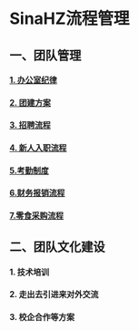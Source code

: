 # SinaHZ流程管理
## 一、团队管理
#### [ 1. 办公室纪律](https://github.com/zzpt/SinaHZ/blob/master/teamManage/%E5%8A%9E%E5%85%AC%E5%AE%A4%E7%BA%AA%E5%BE%8B.md)
#### [ 2. 团建方案](https://github.com/zzpt/SinaHZ/blob/master/teamManage/%E5%9B%A2%E5%BB%BA%E6%96%B9%E6%A1%88.md)
#### [ 3. 招聘流程](https://github.com/zzpt/SinaHZ/blob/master/teamManage/%E6%8B%9B%E8%81%98%E6%B5%81%E7%A8%8B.md)
#### [ 4. 新人入职流程](https://github.com/zzpt/SinaHZ/blob/master/teamManage/%E6%96%B0%E4%BA%BA%E5%85%A5%E8%81%8C%E6%B5%81%E7%A8%8B.md)
#### [ 5.考勤制度](https://github.com/zzpt/SinaHZ/blob/master/teamManage/%E8%80%83%E5%8B%A4%E5%88%B6%E5%BA%A6.md)
#### [ 6.财务报销流程](https://github.com/zzpt/SinaHZ/blob/master/teamManage/%E8%B4%A2%E5%8A%A1%E6%8A%A5%E9%94%80%E6%B5%81%E7%A8%8B.md)
#### [ 7.零食采购流程](https://github.com/zzpt/SinaHZ/blob/master/teamManage/%E9%9B%B6%E9%A3%9F%E9%87%87%E8%B4%AD%E6%B5%81%E7%A8%8B.md)
## 二、团队文化建设
#### 1. 技术培训
#### 2. 走出去引进来对外交流
#### 3. 校企合作等方案
